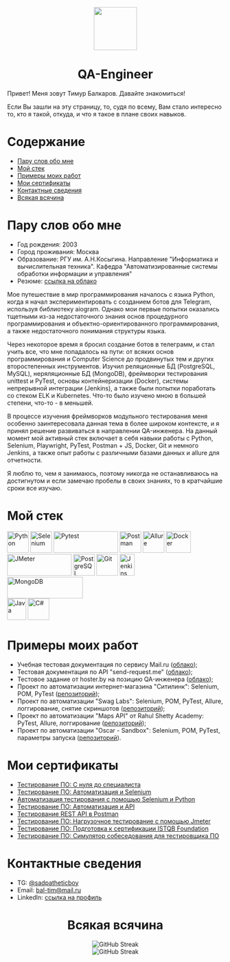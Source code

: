 <div id="header" align="center">
    <img src="https://media.giphy.com/media/M9gbBd9nbDrOTu1Mqx/giphy.gif" width="100"/>

# QA-Engineer

</div>

<p>
Привет! Меня зовут Тимур Балкаров. Давайте знакомиться!
</p>

<p>
Если Вы зашли на эту страницу, то, судя по всему, Вам стало интересно то, кто я такой, откуда, и что я такое в плане своих навыков.
</p>
  
# Содержание

- [Пару слов обо мне](#пару-слов-обо-мне)
- [Мой стек](#мой-стек)
- [Примеры моих работ](#примеры-моих-работ)
- [Мои сертификаты](#мои-сертификаты)
- [Контактные сведения](#контактные-сведения)
- [Всякая всячина](#всякая-всячина)

# Пару слов обо мне

- Год рождения: 2003
- Город проживания: Москва
- Образование: РГУ им. А.Н.Косыгина. Направление "Информатика и вычислительная техника". Кафедра "Автоматизированные
  системы обработки информации и управления"
- Резюме: [ссылка на облако](https://drive.google.com/file/d/1Q6H6n3wgNxSXrdBFuwwSGPYQeAM_N8rE/view?usp=sharing)

<p>
Мое путешествие в мир программирования началось с языка Python, когда я начал экспериментировать с созданием ботов для Telegram, используя библиотеку aiogram. Однако мои первые попытки оказались тщетными из-за недостаточного знания основ процедурного программирования и объектно-ориентированного программирования, а также недостаточного понимания структуры языка.
</p>

<p>
Через некоторое время я бросил создание ботов в телеграмм, и стал учить все, что мне попадалось на пути: от всяких основ программирования и Computer Science до продвинутых тем и других второстепенных инструментов. Изучил реляционные БД (PostgreSQL, MySQL), неряляционные БД (MongoDB), фреймворки тестирования unittest и PyTest, основы контейнеризации (Docker), системы непрерывной интеграции (Jenkins), а также были попытки поработать со стеком ELK и Kubernetes. Что-то было изучено мною в большей степени, что-то - в меньшей.
</p>

<p>
В процессе изучения фреймворков модульного тестирования меня особенно заинтересовала данная тема в более широком контексте, и я принял решение развиваться в направлении QA-инженера. На данный момент мой активный стек включает в себя навыки работы с Python, Selenium, Playwright, PyTest, Postman + JS, Docker, Git и немного Jenkins, а также опыт работы с различными базами данных и allure для отчетности.
</p>

<p>
Я люблю то, чем я занимаюсь, поэтому никогда не останавливаюсь на достигнутом и если замечаю пробелы в своих знаниях, то в кратчайшие сроки все изучаю.
</p>

# Мой стек


<p>
<img alt="Python" src="https://seeklogo.com/images/P/python-logo-A32636CAA3-seeklogo.com.png" width="50" height="50"> 
<img alt="Selenium" src="https://seeklogo.com/images/S/selenium-logo-A1B53CEFB0-seeklogo.com.png" width="50" height="50">
<img alt="Pytest" src="https://545767148-files.gitbook.io/~/files/v0/b/gitbook-x-prod.appspot.com/o/spaces%2F-MdBdUMSCcMYTyNwZf80%2Fuploads%2Fgit-blob-f08a97a4a9cff017c204a21b66514ee07045dba8%2Fpytest.png?alt=media" width="150" height="50">
<img alt="Postman" src="https://seeklogo.com/images/P/postman-logo-0087CA0D15-seeklogo.com.png" width="50" height="50">
<img alt="Allure" src="https://avatars.githubusercontent.com/u/5879127?s=280&v=4" width="50" height="50">
<img alt="Docker" src="https://www.docker.com/wp-content/uploads/2022/03/vertical-logo-monochromatic.png.webp" width="58" height="50"> <br>
<img alt="JMeter" src="https://seeklogo.com/images/J/jmeter-logo-D9C2DDEEBC-seeklogo.com.png" width="150" height="50">
<img alt="PostgreSQL" src="https://seeklogo.com/images/P/postgresql-logo-5309879B58-seeklogo.com.png" width="50" height="50">
<img alt="Git" src="https://seeklogo.com/images/G/git-logo-CD8D6F1C09-seeklogo.com.png" width="50" height="50">
<img alt="Jenkins" src="https://upload.wikimedia.org/wikipedia/commons/thumb/e/e9/Jenkins_logo.svg/1483px-Jenkins_logo.svg.png" width="35" height="50"> <br/>
<img alt="MongoDB" src="https://seeklogo.com/images/M/mongodb-logo-4A71340576-seeklogo.com.png" width="176" height="50"><br/>
<img alt="Java" src="https://seeklogo.com/images/J/java-logo-7F8B35BAB3-seeklogo.com.png" width="44" height="50">
<img alt="C#" src="https://seeklogo.com/images/C/c-sharp-c-logo-02F17714BA-seeklogo.com.png" width="50" height="50">
</p>

# Примеры моих работ
- Учебная тестовая документация по сервису Mail.ru ([облако](https://docs.google.com/spreadsheets/d/1AMQw4qaeXuDwByz-cn_nv7YizDnyhMoUuKWG91-ZuwE/edit?usp=sharing));
- Тестовая документация по API "send-request.me" ([облако](https://docs.google.com/spreadsheets/d/10CLy0XTCDGHNXawjO0nnZB8Tc9zVe--9JYBqYkrSWs8/edit?usp=sharing));
- Тестовое задание от hoster.by на позицию QA-инженера ([облако](https://docs.google.com/spreadsheets/d/1OdDIz2hxx5A10JAXykB7zQjEI23NWHCN/edit?usp=sharing&ouid=113467521915194173130&rtpof=true&sd=true));
- Проект по автоматизации интернет-магазина "Ситилинк": Selenium, POM, PyTest ([репозиторий](https://github.com/sadpatheticboy/qa_citilink_project/tree/main));
- Проект по автоматизации "Swag Labs": Selenium, POM, PyTest, Allure, логгирование, снятие скриншотов ([репозиторий](https://github.com/sadpatheticboy/qa_shop_project));
- Проект по автоматизации "Maps API" от Rahul Shetty Academy: PyTest, Allure, логгирование ([репозиторий](https://github.com/sadpatheticboy/qa_maps_api_project));
- Проект по автоматизации "Oscar - Sandbox": Selenium, POM, PyTest, параметры запуска ([репозиторий](https://github.com/sadpatheticboy/qa_final_project)).

# Мои сертификаты

- [Тестирование ПО: С нуля до специалиста](https://stepik.org/cert/2132177)
- [Тестирование ПО: Автоматизация и Selenium](https://stepik.org/cert/2141871)
- [Автоматизация тестирования с помощью Selenium и Python](https://stepik.org/cert/2146045)
- [Тестирование ПО: Автоматизация и API](https://stepik.org/cert/2151535)
- [Тестирование REST API в Postman](https://stepik.org/cert/2159217)
- [Тестирование ПО: Нагрузочное тестирование с помощью Jmeter](https://stepik.org/cert/2156688)
- [Тестирование ПО: Подготовка к сертификации ISTQB Foundation](https://stepik.org/cert/2156172)
- [Тестирование ПО: Симулятор собеседования для тестировщика ПО](https://stepik.org/cert/2157251)

# Контактные сведения

- TG: [@sadpatheticboy](https://t.me/sadpatheticboy)
- Email: bal-tim@mail.ru
- LinkedIn: [ссылка на профиль](https://www.linkedin.com/in/sadpatheticboy/)

<div id="header" align="center">

# Всякая всячина

![GitHub Streak](https://streak-stats.demolab.com?user=sadpatheticboy&theme=blueberry-duo&hide_border=true&border_radius=25&mode=weekly) <br>
![GitHub Streak](https://streak-stats.demolab.com?user=sadpatheticboy&theme=blueberry-duo&hide_border=true&border_radius=25&hide_total_contributions=true)

</div>
